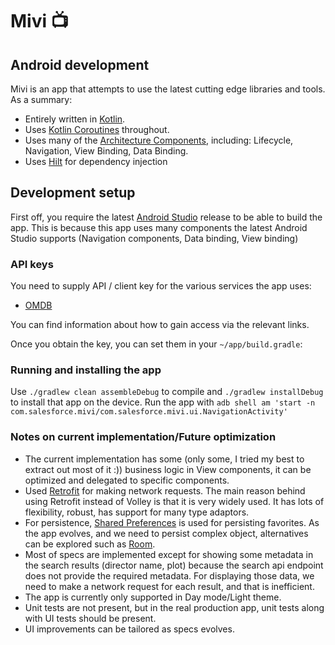 # Mivi 📺

## Android development

Mivi is an app that attempts to use the latest cutting edge libraries and tools. As a summary:

 * Entirely written in [Kotlin](https://kotlinlang.org/).
 * Uses [Kotlin Coroutines](https://kotlinlang.org/docs/reference/coroutines/coroutines-guide.html) throughout.
 * Uses many of the [Architecture Components](https://developer.android.com/topic/libraries/architecture/), including: Lifecycle, Navigation, View Binding, Data Binding.
 * Uses [Hilt](https://dagger.dev/hilt/) for dependency injection


## Development setup

First off, you require the latest [Android Studio](https://developer.android.com/studio/preview) release to be able to build the app. This is because this app uses many components the latest Android Studio supports (Navigation components, Data binding, View binding)

### API keys

You need to supply API / client key for the various services the app uses:

- [OMDB](http://www.omdbapi.com/)

You can find information about how to gain access via the relevant links.

Once you obtain the key, you can set them in your `~/app/build.gradle`:

### Running and installing the app

Use `./gradlew clean assembleDebug` to compile and `./gradlew installDebug` to install that app on the device.
Run the app with `adb shell am 'start -n com.salesforce.mivi/com.salesforce.mivi.ui.NavigationActivity'`

### Notes on current implementation/Future optimization

* The current implementation has some (only some, I tried my best to extract out most of it :)) business logic in View components, it can be optimized and delegated to specific components.
* Used [Retrofit](https://square.github.io/retrofit/) for making network requests. The main reason behind using Retrofit instead of Volley is that it is very widely used. It has lots of flexibility, robust, has support for many type adaptors.
* For persistence, [Shared Preferences](https://developer.android.com/reference/android/content/SharedPreferences) is used for persisting favorites. As the app evolves, and we need to persist complex object, alternatives can be explored such as [Room](https://developer.android.com/jetpack/androidx/releases/room).
* Most of specs are implemented except for showing some metadata in the search results (director name, plot) because the search api endpoint does not provide the required metadata. For displaying those data, we need to make a network request for each result, and that is inefficient.
* The app is currently only supported in Day mode/Light theme.
* Unit tests are not present, but in the real production app, unit tests along with UI tests should be present.
* UI improvements can be tailored as specs evolves.
